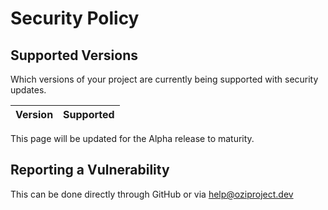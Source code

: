 # Security Policy

## Supported Versions

Which versions of your project are
currently being supported with security updates.

| Version | Supported          |
| ------- | ------------------ |

This page will be updated for the Alpha release to maturity.

## Reporting a Vulnerability

This can be done directly through GitHub or via help@oziproject.dev
